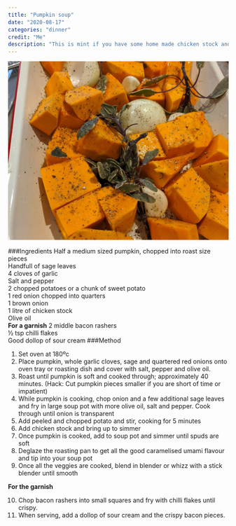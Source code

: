 ```yaml
---
title: "Pumpkin soup"
date: "2020-08-17"
categories: "dinner"
credit: "Me"
description: "This is mint if you have some home made chicken stock and can be arsed roasting the pumpkin first, but you are okay to not roast it if you short of time and use home made stock"
---
```


![Pumpkin soup](./pumpkinSoup.jpg)

###Ingredients
Half a medium sized pumpkin, chopped into roast size pieces  
Handfull of sage leaves  
4 cloves of garlic  
Salt and pepper  
2 chopped potatoes or a chunk of sweet potato  
1 red onion chopped into quarters  
1 brown onion  
1 litre of chicken stock  
Olive oil  
**For a garnish**
2 middle bacon rashers  
½ tsp chilli flakes  
Good dollop of sour cream
###Method

1. Set oven at 180ºc
2. Place pumpkin, whole garlic cloves, sage and quartered red onions onto oven tray or roasting dish and cover with salt, pepper and olive oil.
3. Roast until pumpkin is soft and cooked through; approximately 40 minutes. (Hack: Cut pumpkin pieces smaller if you are short of time or impatient)
4. While pumpkin is cooking, chop onion and a few additional sage leaves and fry in large soup pot with more olive oil, salt and pepper. Cook through until onion is transparent
5. Add peeled and chopped potato and stir, cooking for 5 minutes
6. Add chicken stock and bring up to simmer
7. Once pumpkin is cooked, add to soup pot and simmer until spuds are soft
8. Deglaze the roasting pan to get all the good caramelised umami flavour and tip into your soup pot
9. Once all the veggies are cooked, blend in blender or whizz with a stick blender until smooth

**For the garnish**

10. Chop bacon rashers into small squares and fry with chilli flakes until crispy.
11. When serving, add a dollop of sour cream and the crispy bacon pieces.
